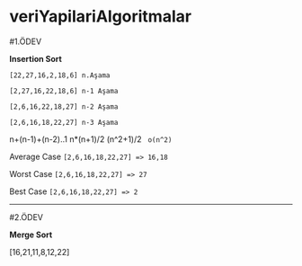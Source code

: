 # veriYapilariAlgoritmalar

#1.ÖDEV

**Insertion Sort**

`[22,27,16,2,18,6] n.Aşama`

`[2,27,16,22,18,6] n-1 Aşama`

`[2,6,16,22,18,27] n-2 Aşama`

`[2,6,16,18,22,27] n-3 Aşama`

n+(n-1)+(n-2)..1   n*(n+1)/2     (n^2+1)/2    ` o(n^2)`


Average Case
`[2,6,16,18,22,27] => 16,18`


Worst Case
`[2,6,16,18,22,27] => 27`


Best Case 
`[2,6,16,18,22,27] => 2`

------------------------------
#2.ÖDEV

**Merge Sort**


[16,21,11,8,12,22]
